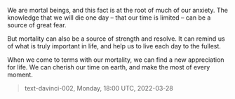 

We are mortal beings, and this fact is at the root of much of our anxiety. The knowledge that we will die one day – that our time is limited – can be a source of great fear.

But mortality can also be a source of strength and resolve. It can remind us of what is truly important in life, and help us to live each day to the fullest.

When we come to terms with our mortality, we can find a new appreciation for life. We can cherish our time on earth, and make the most of every moment.

> text-davinci-002, Monday, 18:00 UTC, 2022-03-28
